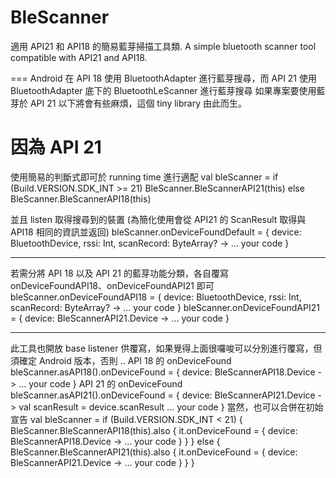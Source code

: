 # BleScanner
適用 API21 和 API18 的簡易藍芽掃描工具類.
A simple bluetooth scanner tool compatible with API21 and API18.

===
Android 在 API 18 使用 BluetoothAdapter 進行藍芽搜尋，而 API 21 使用 BluetoothAdapter 底下的 BluetoothLeScanner 進行藍芽搜尋
如果專案要使用藍芽於 API 21 以下將會有些麻煩，這個 tiny library 由此而生。

因為 API 21 
===

使用簡易的判斷式即可於 running time 進行適配
val bleScanner =
    if (Build.VERSION.SDK_INT >= 21) BleScanner.BleScannerAPI21(this)
    else BleScanner.BleScannerAPI18(this)

並且 listen 取得搜尋到的裝置 (為簡化使用會從 API21 的 ScanResult 取得與 API18 相同的資訊並返回)
bleScanner.onDeviceFoundDefault = { device: BluetoothDevice, rssi: Int, scanRecord: ByteArray? ->
    ... your code
}

---

若需分將 API 18 以及 API 21 的藍芽功能分類，各自覆寫 onDeviceFoundAPI18、onDeviceFoundAPI21 即可
bleScanner.onDeviceFoundAPI18 = { device: BluetoothDevice, rssi: Int, scanRecord: ByteArray? ->
    ... your code
}
bleScanner.onDeviceFoundAPI21 = { device: BleScannerAPI21.Device ->
    ... your code
}

---

此工具也開放 base listener 供覆寫，如果覺得上面很囉唆可以分別進行覆寫，但須確定 Android 版本，否則 ..
API 18 的 onDeviceFound
bleScanner.asAPI18().onDeviceFound = { device: BleScannerAPI18.Device ->
    ... your code
}
API 21 的 onDeviceFound
bleScanner.asAPI21().onDeviceFound = { device: BleScannerAPI21.Device ->
    val scanResult = device.scanResult
    ... your code
}
當然，也可以合併在初始宣告
val bleScanner =
    if (Build.VERSION.SDK_INT < 21) {
      BleScanner.BleScannerAPI18(this).also {
        it.onDeviceFound = { device: BleScannerAPI18.Device ->
          ... your code
        }
      }
    } else {
      BleScanner.BleScannerAPI21(this).also {
        it.onDeviceFound = { device: BleScannerAPI21.Device ->
          ... your code
        }
      }
    }
